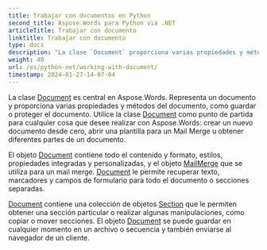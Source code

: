 ```yaml
---
title: Trabajar con documentos en Python
second_title: Aspose.Words para Python via .NET
articleTitle: Trabajar con documento
linktitle: Trabajar con documento
type: docs
description: "La clase `Document` proporciona varias propiedades y métodos de documentos utilizando Python. Utilice la clase `Document` como punto de partida para cualquier cosa que desee realizar con Aspose.Words para Python. El objeto `Document` se puede guardar en un archivo o secuencia y también enviar a un navegador."
weight: 40
url: /es/python-net/working-with-document/
timestamp: 2024-01-27-14-07-04
---
```


La clase [Document](https://reference.aspose.com/words/python-net/aspose.words/document/) es central en Aspose.Words. Representa un documento y proporciona varias propiedades y métodos del documento, como guardar o proteger el documento. Utilice la clase [Document](https://reference.aspose.com/words/python-net/aspose.words/document/) como punto de partida para cualquier cosa que desee realizar con Aspose.Words: crear un nuevo documento desde cero, abrir una plantilla para un Mail Merge u obtener diferentes partes de un documento.

El objeto [Document](https://reference.aspose.com/words/python-net/aspose.words/document/) contiene todo el contenido y formato, estilos, propiedades integradas y personalizadas, y el objeto [MailMerge](https://reference.aspose.com/words/python-net/aspose.words.mailmerging/mailmerge/) que se utiliza para un mail merge. [Document](https://reference.aspose.com/words/python-net/aspose.words/document/) le permite recuperar texto, marcadores y campos de formulario para todo el documento o secciones separadas.

[Document](https://reference.aspose.com/words/python-net/aspose.words/document/) contiene una colección de objetos [Section](https://reference.aspose.com/words/python-net/aspose.words/section/) que le permiten obtener una sección particular o realizar algunas manipulaciones, como copiar o mover secciones. El objeto [Document](https://reference.aspose.com/words/python-net/aspose.words/document/) se puede guardar en cualquier momento en un archivo o secuencia y también enviarse al navegador de un cliente.
